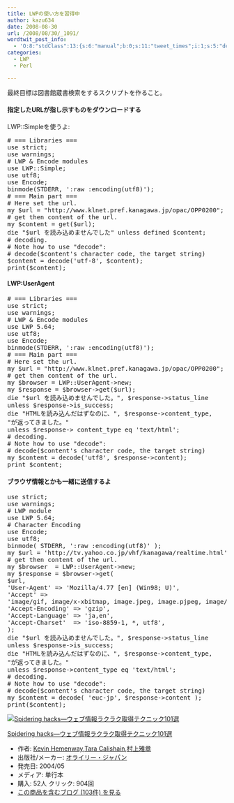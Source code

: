 ```yaml
---
title: LWPの使い方を習得中
author: kazu634
date: 2008-08-30
url: /2008/08/30/_1091/
wordtwit_post_info:
  - 'O:8:"stdClass":13:{s:6:"manual";b:0;s:11:"tweet_times";i:1;s:5:"delay";i:0;s:7:"enabled";i:1;s:10:"separation";s:2:"60";s:7:"version";s:3:"3.7";s:14:"tweet_template";b:0;s:6:"status";i:2;s:6:"result";a:0:{}s:13:"tweet_counter";i:2;s:13:"tweet_log_ids";a:1:{i:0;i:4245;}s:9:"hash_tags";a:0:{}s:8:"accounts";a:1:{i:0;s:7:"kazu634";}}'
categories:
  - LWP
  - Perl

---
```

<div class="section">
<p>
    最終目標は図書館蔵書検索をするスクリプトを作ること。
</p>
  
<h4>
    指定したURLが指し示すものをダウンロードする
</h4>
  
<p>
    LWP::Simpleを使うよ:
</p>
  
<pre class="syntax-highlight">
<span class="synComment"># === Libraries ===</span>
<span class="synStatement">use strict</span>;
<span class="synStatement">use warnings</span>;
<span class="synComment"># LWP &#38; Encode modules</span>
<span class="synStatement">use </span>LWP::Simple;
<span class="synStatement">use utf8</span>;
<span class="synStatement">use </span>Encode;
<span class="synStatement">binmode</span>(<span class="synIdentifier">STDERR</span>, <span class="synConstant">':raw :encoding(utf8)'</span>);
<span class="synComment"># === Main part ===</span>
<span class="synComment"># Here set the url.</span>
<span class="synStatement">my</span> <span class="synIdentifier">$url</span> = <span class="synConstant">&#34;http://www.klnet.pref.kanagawa.jp/opac/OPP0200&#34;</span>;
<span class="synComment"># get then content of the url.</span>
<span class="synStatement">my</span> <span class="synIdentifier">$content</span> = get(<span class="synIdentifier">$url</span>);
<span class="synStatement">die</span> <span class="synConstant">&#34;</span><span class="synIdentifier">$url</span><span class="synConstant"> を読み込めませんでした&#34;</span> <span class="synStatement">unless</span> <span class="synStatement">defined</span> <span class="synIdentifier">$content</span>;
<span class="synComment"># decoding.</span>
<span class="synComment"># Note how to use &#34;decode&#34;:</span>
<span class="synComment"># decode($content's character code, the target string)</span>
<span class="synIdentifier">$content</span> = decode(<span class="synConstant">'utf-8'</span>, <span class="synIdentifier">$content</span>);
<span class="synStatement">print</span>(<span class="synIdentifier">$content</span>);
</pre>
  
<h4>
    LWP:UserAgent
</h4>
  
<pre class="syntax-highlight">
<span class="synComment"># === Libraries ===</span>
<span class="synStatement">use strict</span>;
<span class="synStatement">use warnings</span>;
<span class="synComment"># LWP &#38; Encode modules</span>
<span class="synStatement">use </span>LWP <span class="synConstant">5.64</span>;
<span class="synStatement">use utf8</span>;
<span class="synStatement">use </span>Encode;
<span class="synStatement">binmode</span>(<span class="synIdentifier">STDERR</span>, <span class="synConstant">':raw :encoding(utf8)'</span>);
<span class="synComment"># === Main part ===</span>
<span class="synComment"># Here set the url.</span>
<span class="synStatement">my</span> <span class="synIdentifier">$url</span> = <span class="synConstant">&#34;http://www.klnet.pref.kanagawa.jp/opac/OPP0200&#34;</span>;
<span class="synComment"># get then content of the url.</span>
<span class="synStatement">my</span> <span class="synIdentifier">$browser</span> = LWP::UserAgent-&#62;<span class="synStatement">new</span>;
<span class="synStatement">my</span> <span class="synIdentifier">$response</span> = <span class="synIdentifier">$browser</span>-&#62;get(<span class="synIdentifier">$url</span>);
<span class="synStatement">die</span> <span class="synConstant">&#34;</span><span class="synIdentifier">$url</span><span class="synConstant"> を読み込めませんでした。&#34;</span>, <span class="synIdentifier">$response</span>-&#62;status_line
<span class="synStatement">unless</span> <span class="synIdentifier">$response</span>-&#62;is_success;
<span class="synStatement">die</span> <span class="synConstant">&#34;HTMLを読み込んだはずなのに、&#34;</span>, <span class="synIdentifier">$response</span>-&#62;content_type,
<span class="synConstant">&#34;が返ってきました。&#34;</span>
<span class="synStatement">unless</span> <span class="synIdentifier">$response</span>-&#62; content_type <span class="synStatement">eq</span> <span class="synConstant">'text/html'</span>;
<span class="synComment"># decoding.</span>
<span class="synComment"># Note how to use &#34;decode&#34;:</span>
<span class="synComment"># decode($content's character code, the target string)</span>
<span class="synStatement">my</span> <span class="synIdentifier">$content</span> = decode(<span class="synConstant">'utf8'</span>, <span class="synIdentifier">$response</span>-&#62;content);
<span class="synStatement">print</span> <span class="synIdentifier">$content</span>;
</pre>
  
<h4>
    ブラウザ情報とかも一緒に送信するよ
</h4>
  
<pre class="syntax-highlight">
<span class="synStatement">use strict</span>;
<span class="synStatement">use warnings</span>;
<span class="synComment"># LWP module</span>
<span class="synStatement">use </span>LWP <span class="synConstant">5.64</span>;
<span class="synComment"># Character Encoding</span>
<span class="synStatement">use </span>Encode;
<span class="synStatement">use utf8</span>;
<span class="synStatement">binmode</span>( <span class="synIdentifier">STDERR</span>, <span class="synConstant">':raw :encoding(utf8)'</span> );
<span class="synStatement">my</span> <span class="synIdentifier">$url</span> = <span class="synConstant">'http://tv.yahoo.co.jp/vhf/kanagawa/realtime.html'</span>;
<span class="synComment"># get then content of the url.</span>
<span class="synStatement">my</span> <span class="synIdentifier">$browser</span>  = LWP::UserAgent-&#62;<span class="synStatement">new</span>;
<span class="synStatement">my</span> <span class="synIdentifier">$response</span> = <span class="synIdentifier">$browser</span>-&#62;get(
<span class="synIdentifier">$url</span>,
<span class="synConstant">'User-Agent'</span> =&#62; <span class="synConstant">'Mozilla/4.77 [en] (Win98; U)'</span>,
<span class="synConstant">'Accept'</span> =&#62;
<span class="synConstant">'image/gif, image/x-xbitmap, image.jpeg, image.pjpeg, image/png, */*'</span>,
<span class="synConstant">'Accept-Encoding'</span> =&#62; <span class="synConstant">'gzip'</span>,
<span class="synConstant">'Accept-Language'</span> =&#62; <span class="synConstant">'ja,en'</span>,
<span class="synConstant">'Accept-Charset'</span>  =&#62; <span class="synConstant">'iso-8859-1, *, utf8'</span>,
);
<span class="synStatement">die</span> <span class="synConstant">&#34;</span><span class="synIdentifier">$url</span><span class="synConstant"> を読み込めませんでした。&#34;</span>, <span class="synIdentifier">$response</span>-&#62;status_line
<span class="synStatement">unless</span> <span class="synIdentifier">$response</span>-&#62;is_success;
<span class="synStatement">die</span> <span class="synConstant">&#34;HTMLを読み込んだはずなのに、&#34;</span>, <span class="synIdentifier">$response</span>-&#62;content_type,
<span class="synConstant">&#34;が返ってきました。&#34;</span>
<span class="synStatement">unless</span> <span class="synIdentifier">$response</span>-&#62;content_type <span class="synStatement">eq</span> <span class="synConstant">'text/html'</span>;
<span class="synComment"># decoding.</span>
<span class="synComment"># Note how to use &#34;decode&#34;:</span>
<span class="synComment"># decode($content's character code, the target string)</span>
<span class="synStatement">my</span> <span class="synIdentifier">$content</span> = decode( <span class="synConstant">'euc-jp'</span>, <span class="synIdentifier">$response</span>-&#62;content );
<span class="synStatement">print</span>(<span class="synIdentifier">$content</span>);
</pre>
  
<div class="hatena-asin-detail">
<a href="http://www.amazon.co.jp/dp/4873111870/?tag=hatena_st1-22&ascsubtag=d-7ibv" onclick="__gaTracker('send', 'event', 'outbound-article', 'http://www.amazon.co.jp/dp/4873111870/?tag=hatena_st1-22&ascsubtag=d-7ibv', '');"><img src="https://images-na.ssl-images-amazon.com/images/I/41AT4JG2KQL._SL160_.jpg" class="hatena-asin-detail-image" alt="Spidering hacks―ウェブ情報ラクラク取得テクニック101選" title="Spidering hacks―ウェブ情報ラクラク取得テクニック101選" /></a></p> 
    
<div class="hatena-asin-detail-info">
<p class="hatena-asin-detail-title">
<a href="http://www.amazon.co.jp/dp/4873111870/?tag=hatena_st1-22&ascsubtag=d-7ibv" onclick="__gaTracker('send', 'event', 'outbound-article', 'http://www.amazon.co.jp/dp/4873111870/?tag=hatena_st1-22&ascsubtag=d-7ibv', 'Spidering hacks―ウェブ情報ラクラク取得テクニック101選');">Spidering hacks―ウェブ情報ラクラク取得テクニック101選</a>
</p>
      
<ul>
<li>
<span class="hatena-asin-detail-label">作者:</span> <a href="http://d.hatena.ne.jp/keyword/Kevin%20Hemenway" onclick="__gaTracker('send', 'event', 'outbound-article', 'http://d.hatena.ne.jp/keyword/Kevin%20Hemenway', 'Kevin Hemenway');" class="keyword">Kevin Hemenway</a>,<a href="http://d.hatena.ne.jp/keyword/Tara%20Calishain" onclick="__gaTracker('send', 'event', 'outbound-article', 'http://d.hatena.ne.jp/keyword/Tara%20Calishain', 'Tara Calishain');" class="keyword">Tara Calishain</a>,<a href="http://d.hatena.ne.jp/keyword/%C2%BC%BE%E5%B2%ED%BE%CF" onclick="__gaTracker('send', 'event', 'outbound-article', 'http://d.hatena.ne.jp/keyword/%C2%BC%BE%E5%B2%ED%BE%CF', '村上雅章');" class="keyword">村上雅章</a>
</li>
<li>
<span class="hatena-asin-detail-label">出版社/メーカー:</span> <a href="http://d.hatena.ne.jp/keyword/%A5%AA%A5%E9%A5%A4%A5%EA%A1%BC%A1%A6%A5%B8%A5%E3%A5%D1%A5%F3" onclick="__gaTracker('send', 'event', 'outbound-article', 'http://d.hatena.ne.jp/keyword/%A5%AA%A5%E9%A5%A4%A5%EA%A1%BC%A1%A6%A5%B8%A5%E3%A5%D1%A5%F3', 'オライリー・ジャパン');" class="keyword">オライリー・ジャパン</a>
</li>
<li>
<span class="hatena-asin-detail-label">発売日:</span> 2004/05
</li>
<li>
<span class="hatena-asin-detail-label">メディア:</span> 単行本
</li>
<li>
<span class="hatena-asin-detail-label">購入</span>: 52人 <span class="hatena-asin-detail-label">クリック</span>: 904回
</li>
<li>
<a href="http://d.hatena.ne.jp/asin/4873111870" onclick="__gaTracker('send', 'event', 'outbound-article', 'http://d.hatena.ne.jp/asin/4873111870', 'この商品を含むブログ (103件) を見る');" target="_blank">この商品を含むブログ (103件) を見る</a>
</li>
</ul>
</div>
    
<div class="hatena-asin-detail-foot">
</div>
</div>
</div>
